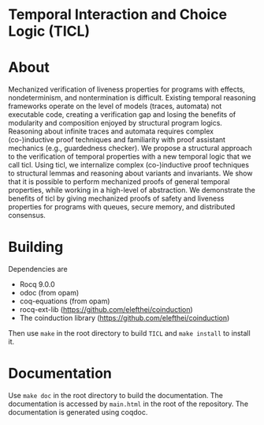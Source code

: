 Temporal Interaction and Choice Logic (TICL)
==============================================

# About

Mechanized verification of liveness properties for programs with effects, nondeterminism,
and nontermination is difficult. Existing temporal reasoning frameworks operate on the
level of models (traces, automata) not executable code, creating a verification gap and losing
the benefits of modularity and composition enjoyed by structural program logics. Reasoning about
infinite traces and automata requires complex (co-)inductive proof techniques and familiarity
with proof assistant mechanics (e.g., guardedness checker). We propose a structural approach to
the verification of temporal properties with a new temporal logic that we call ticl. Using ticl,
we internalize complex (co-)inductive proof techniques to structural lemmas and reasoning about
variants and invariants. We show that it is possible to perform mechanized proofs of general
temporal properties, while working in a high-level of abstraction. We demonstrate the benefits of
ticl by giving mechanized proofs of safety and liveness properties for programs with queues,
secure memory, and distributed consensus.

# Building

Dependencies are
- Rocq 9.0.0
- odoc (from opam)
- coq-equations (from opam)
- rocq-ext-lib (https://github.com/elefthei/coinduction)
- The coinduction library (https://github.com/elefthei/coinduction)

Then use `make` in the root directory to build `TICL` and `make install` to install it.

# Documentation

Use `make doc` in the root directory to build the documentation. The documentation is accessed
by `main.html` in the root of the repository. The documentation is generated using coqdoc.


